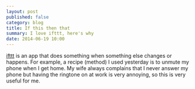 ```yaml
---
layout: post
published: false
category: blog
title: If this then that
summary: I love ifttt, here's why
date: 2014-06-19 10:00
---
```


[ifttt](https://ifttt.com/) is an app that does something when something else changes or happens. For example, a recipe (method) I used yesterday is to unmute my phone when I get home. My wife always complains that I never answer my phone but having the ringtone on at work is very annoying, so this is very useful for me.

